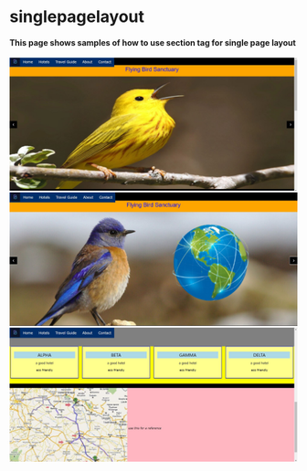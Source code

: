 # singlepagelayout
#### This page shows samples of how to use section tag for single page layout 
![](images/A.JPG)
![](images/B.JPG)
![](images/C.JPG)
